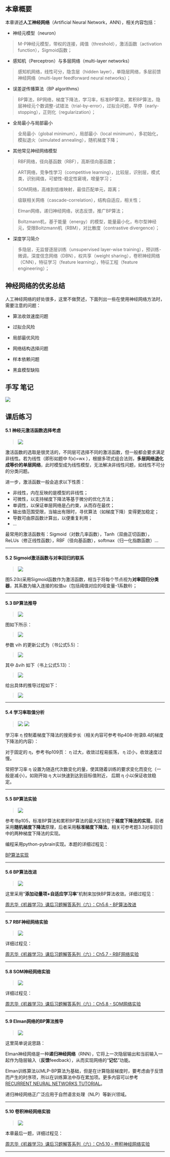 ## 本章概要 ##本章讲述**人工神经网络**（Artificial Neural Network，ANN），相关内容包括：- 神经元模型（neuron）> M-P神经元模型，带权的连接，阈值（threshold），激活函数（activation function），Sigmoid函数；- 感知机（Perceptron）与多层网络（multi-layer networks）> 感知机网络，线性可分，隐含层（hidden layer），单隐层网络，多层前馈神经网络（multi-layer feedforward neural networks）；- 误差逆传播算法（BP algorithms）> BP算法，BP网络，梯度下降法，学习率，标准BP算法，累积BP算法，隐层神经元个数调整-试错法（trial-by-error），过拟合问题，早停（early-stopping），正则化（regularization）；- 全局最小与局部最小> 全局最小（global minimum），局部最小（local minimum），多初始化，模拟退火（simulated annealing），随机梯度下降；- 其他常见神经网络模型> RBF网络，径向基函数（RBF），高斯径向基函数；> ART网络，竞争性学习（competitive learning），比较层，识别层，模式类，识别阈值，可塑性-稳定性窘境，增量学习；> SOM网络，高维到低维映射，最佳匹配单元，距离；> 级联相关网络（cascade-correlation），结构自适应，相关性；> Elman网络，递归神经网络，状态反馈，推广BP算法；> Boltzmann机，基于能量（energy）的模型，能量最小化，布尔型神经元，受限Boltzmann机（RBM），对比散度（contrastive divergence）；- 深度学习简介> 多隐层，无监督逐层训练（unsupervised layer-wise training），预训练-微调，深度信念网络（DBN），权共享（weight sharing），卷积神经网络（CNN），特征学习（feature learning），特征工程（feature engineering）；## 神经网络的优劣总结 ##人工神经网络的好处很多，这里不做赘述，下面列出一些在使用神经网络方法时，需要注意的问题： - 算法收敛速度问题 - 过拟合风险 - 局部最优风险  - 网络结构选择问题 - 样本依赖问题 - 黑盒模型缺陷	## 手写 笔记![](neural_networks/5.jpg)## 课后练习 ###### 5.1 神经元激活函数选择考虑 ####> ![](neural_networks/Ch5/5.1.png)激活函数的选取是很灵活的，不同层可选择不同的激活函数，但一般都会要求满足非线性。若为线性（即形如题中 f(x)=wx ），根据多项式组合法则，**多层网络退化成等价的单层网络**，此时模型成为线性模型，无法解决非线性问题，如线性不可分的分类问题。进一步，激活函数一般会追求以下性质： - 非线性，内在反映的是模型的非线性； - 可微性，以支持梯度下降法等基于微分的优化方法； - 单调性，以保证单层网络是凸约束，从而存在最优； - 输出值范围受限，当输出有限时，寻优算法（如梯度下降）变得更加稳定； - 导数可由原函数计算出，以便重复利用； - ...最常用的激活函数有：Sigmoid（对数几率函数），Tanh（双曲正切函数），ReLUs（修正线性函数），RBF（径向基函数），softmax（归一化指数函数）...----#### 5.2 Sigmoid激活函数与对率回归的联系 ####> ![](neural_networks/Ch5/5.2.png)图5.2(b)采用Sigmoid函数作为激活函数，相当于将每个节点视为**对率回归分类器**，其系数为输入连接的权值ω（包括阈值对应的哑变量-1系数θ）；----#### 5.3 BP算法推导 ####> ![](neural_networks/Ch5/5.3.png)图如下所示：> ![](neural_networks/Ch5/5.3.1.png)参数 vih 的更新公式为（书公式5.5）：> ![](neural_networks/Ch5/5.3.2.png)其中 Δvih 如下（书上公式5.13）：> ![](neural_networks/Ch5/5.3.3.png)给出具体的推导过程如下：> ![](neural_networks/Ch5/5.3.4.png)----#### 5.4 学习率取值分析 ####> ![](neural_networks/Ch5/5.4.png)> ![](neural_networks/Ch5/5.4.1.png)学习率 η 控制着梯度下降法的搜索步长（相关内容可参考书p408-附录B.4的梯度下降法的内容）：对于固定的 η，参考书p109页： η 过大，收敛过程易振荡， η 过小，收敛速度过慢。常把学习率 η 设置为随迭代次数变化的量，使其随着训练的要求变化而变化（一般是减小）。如刚开始 η 大以快速到达到目标值附近， 后期 η 小以保证收敛稳定。----#### 5.5 BP算法实验 ####> ![](neural_networks/Ch5/5.5.png)参考书p105，标准BP算法和累积BP算法的最大区别在于**梯度下降法的实现**，前者采用**随机梯度下降法**原理，后者采用**标准梯度下降法**，相关可参考题3.3对率回归中的两种梯度下降法的实现。编程采用python-pybrain实现。本题的详细过程见：[BP算法实现](neural_networks/编程实现BP算法.md)----#### 5.6 BP算法改进 ####> ![](neural_networks/Ch5/5.6.png)这里采用“**添加动量项+自适应学习率**”机制来加快BP算法收敛。详细过程见：[周志华《机器学习》课后习题解答系列（六）：Ch5.6 - BP算法改进](http://blog.csdn.net/snoopy_yuan/article/details/70846554)----#### 5.7 RBF神经网络实验 ####> ![](neural_networks/Ch5/5.7.png)详细过程见：[周志华《机器学习》课后习题解答系列（六）：Ch5.7 - RBF网络实验](http://blog.csdn.net/snoopy_yuan/article/details/71024046)----#### 5.8 SOM神经网络实验 ####> ![](neural_networks/Ch5/5.8.png)详细过程见：[周志华《机器学习》课后习题解答系列（六）：Ch5.8 - SOM网络实验](http://blog.csdn.net/snoopy_yuan/article/details/71093910)----#### 5.9 Elman网络的BP算法推导 ####> ![](neural_networks/Ch5/5.9.png)这里简单说说思路：Elman神经网络是一种**递归神经网络**（RNN），它将上一次隐层输出和当前输入一起作为隐层输入（**反馈**feedback），从而实现网络的“**记忆**”功能。Elman训练算法以MLP-BP算法为基础，但是在计算隐层梯度时，要考虑由于反馈而产生的时序项，所以在训练算法中存在累加项。更多内容可以参考[RECURRENT NEURAL NETWORKS TUTORIAL](http://www.wildml.com/2015/10/recurrent-neural-networks-tutorial-part-3-backpropagation-through-time-and-vanishing-gradients/)。递归神经网络正广泛应用于自然语言处理（NLP）等新兴领域。----#### 5.10 卷积神经网络实验 ####> ![](neural_networks/Ch5/5.10.png)本章最后一题，详细过程见：[周志华《机器学习》课后习题解答系列（六）：Ch5.10 - 卷积神经网络实验](http://blog.csdn.net/snoopy_yuan/article/details/71703019)----
